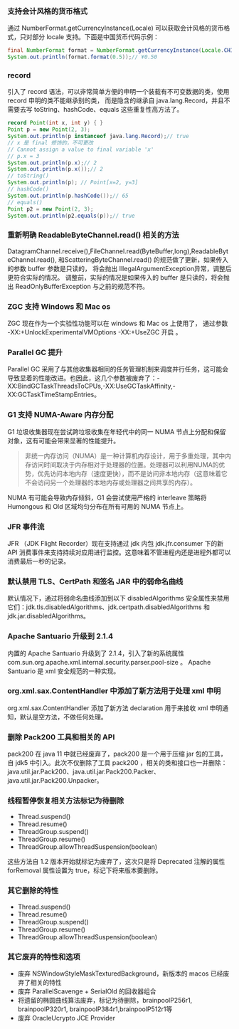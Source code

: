 ### 支持会计风格的货币格式

通过 NumberFormat.getCurrencyInstance(Locale) 可以获取会计风格的货币格式，只对部分 locale 支持。下面是中国货币代码示例：

```java
final NumberFormat format = NumberFormat.getCurrencyInstance(Locale.CHINA);
System.out.println(format.format(0.5));// ¥0.50
```

### record

引入了 record 语法，可以非常简单方便的申明一个装载有不可变数据的类，使用 record 申明的类不能继承别的类， 而是隐含的继承自 java.lang.Record，并且不需要去写 toString、hashCode、equals 这些重复性高方法了。

```java
record Point(int x, int y) { }
Point p = new Point(2, 3);
System.out.println(p instanceof java.lang.Record);// true
// x 是 final 修饰的，不可更改
// Cannot assign a value to final variable 'x'
// p.x = 3
System.out.println(p.x);// 2
System.out.println(p.x());// 2
// toString()
System.out.println(p); // Point[x=2, y=3]
// hashCode()
System.out.println(p.hashCode());// 65
// equals()
Point p2 = new Point(2, 3);
System.out.println(p2.equals(p));// true
```

### 重新明确 ReadableByteChannel.read() 相关的方法

DatagramChannel.receive(),FileChannel.read(ByteBuffer,long),ReadableByteChannel.read(), 和ScatteringByteChannel.read() 的规范做了更新，如果传入的参数 buffer 参数是只读的， 将会抛出
IllegalArgumentException异常，调整后更符合实际的情况。 调整前，实际的情况是如果传入的 buffer 是只读的，将会抛出 ReadOnlyBufferException 与之前的规范不符。

### ZGC 支持 Windows 和 Mac os

ZGC 现在作为一个实验性功能可以在 windows 和 Mac os 上使用了， 通过参数
-XX:+UnlockExperimentalVMOptions -XX:+UseZGC 开启 。

### Parallel GC 提升

Parallel GC 采用了与其他收集器相同的任务管理机制来调度并行任务，这可能会导致显着的性能改进。也因此，这几个参数被废弃了：-XX:BindGCTaskThreadsToCPUs,-XX:UseGCTaskAffinity,-XX:GCTaskTimeStampEntries。

### G1 支持 NUMA-Aware 内存分配

G1 垃圾收集器现在尝试跨垃圾收集在年轻代中的同一 NUMA
节点上分配和保留对象，这有可能会带来显著的性能提升。

> 非统一内存访问（NUMA）是一种计算机内存设计，用于多重处理，其中内存访问时间取决于内存相对于处理器的位置。处理器可以利用NUMA的优势，优先访问本地内存（速度更快），而不是访问非本地内存（这意味着它不会访问另一个处理器的本地内存或处理器之间共享的内存）。

NUMA 有可能会导致内存倾斜，G1 会尝试使用严格的 interleave 策略将 Humongous 和 Old 区域均匀分布在所有可用的 NUMA 节点上。

### JFR 事件流

JFR （JDK Flight Recorder）现在支持通过 jdk 内包 jdk.jfr.consumer 下的新 API 消费事件来支持持续对应用进行监控。这意味着不管进程内还是进程外都可以消费最后一秒的记录。

### 默认禁用 TLS、CertPath 和签名 JAR 中的弱命名曲线

默认情况下，通过将弱命名曲线添加到以下 disabledAlgorithms 安全属性来禁用它们：jdk.tls.disabledAlgorithms、jdk.certpath.disabledAlgorithms 和 jdk.jar.disabledAlgorithms。

### Apache Santuario 升级到 2.1.4

内置的 Apache Santuario 升级到了 2.1.4，引入了新的系统属性
com.sun.org.apache.xml.internal.security.parser.pool-size 。 Apache Santuario 是 xml 安全规范的一种实现。

### org.xml.sax.ContentHandler 中添加了新方法用于处理 xml 申明

org.xml.sax.ContentHandler 添加了新方法 declaration 用于来接收 xml
申明通知，默认是空方法，不做任何处理。

### 删除 Pack200 工具和相关的 API

pack200 在 java 11 中就已经废弃了，pack200 是一个用于压缩 jar 包的工具，自 jdk5 中引入。此次不仅删除了工具 pack200
，相关的类和接口也一并删除：java.util.jar.Pack200、java.util.jar.Pack200.Packer、java.util.jar.Pack200.Unpacker。

### 线程暂停恢复相关方法标记为待删除

- Thread.suspend()
- Thread.resume()
- ThreadGroup.suspend()
- ThreadGroup.resume()
- ThreadGroup.allowThreadSuspension(boolean)

这些方法自 1.2 版本开始就标记为废弃了，这次只是将 Deprecated 注解的属性 forRemoval 属性设置为 true，标记下将来版本要删除。

### 其它删除的特性

- Thread.suspend()
- Thread.resume()
- ThreadGroup.suspend()
- ThreadGroup.resume()
- ThreadGroup.allowThreadSuspension(boolean)

### 其它废弃的特性和选项

- 废弃 NSWindowStyleMaskTexturedBackground，新版本的 macos 已经废弃了相关的特性
- 废弃 ParallelScavenge + SerialOld 的回收器组合
- 将遗留的椭圆曲线算法废弃，标记为待删除，brainpoolP256r1, brainpoolP320r1, brainpoolP384r1,brainpoolP512r1等
- 废弃 OracleUcrypto JCE Provider